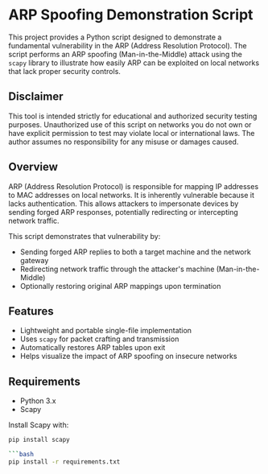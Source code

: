 # ARP Spoofing Demonstration Script

This project provides a Python script designed to demonstrate a fundamental vulnerability in the ARP (Address Resolution Protocol). The script performs an ARP spoofing (Man-in-the-Middle) attack using the `scapy` library to illustrate how easily ARP can be exploited on local networks that lack proper security controls.

## Disclaimer

This tool is intended strictly for educational and authorized security testing purposes. Unauthorized use of this script on networks you do not own or have explicit permission to test may violate local or international laws. The author assumes no responsibility for any misuse or damages caused.

## Overview

ARP (Address Resolution Protocol) is responsible for mapping IP addresses to MAC addresses on local networks. It is inherently vulnerable because it lacks authentication. This allows attackers to impersonate devices by sending forged ARP responses, potentially redirecting or intercepting network traffic.

This script demonstrates that vulnerability by:

- Sending forged ARP replies to both a target machine and the network gateway
- Redirecting network traffic through the attacker's machine (Man-in-the-Middle)
- Optionally restoring original ARP mappings upon termination

## Features

- Lightweight and portable single-file implementation
- Uses `scapy` for packet crafting and transmission
- Automatically restores ARP tables upon exit
- Helps visualize the impact of ARP spoofing on insecure networks

## Requirements

- Python 3.x
- Scapy

Install Scapy with:

```bash
pip install scapy

```bash
pip install -r requirements.txt
